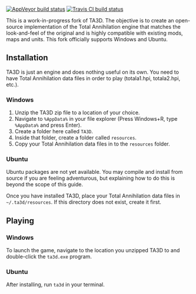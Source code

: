 [![AppVeyor build status](https://ci.appveyor.com/api/projects/status/wxhjxlhk1pcbum8g/branch/master?svg=true)](https://ci.appveyor.com/project/MHeasell/ta3d/branch/master)
[![Travis CI build status](https://travis-ci.org/MHeasell/TA3D.svg?branch=master)](https://travis-ci.org/MHeasell/TA3D)

This is a work-in-progress fork of TA3D.
The objective is to create an open-source implementation
of the Total Annihilation engine that matches the look-and-feel
of the original and is highly compatible with existing mods, maps and units.
This fork officially supports Windows and Ubuntu.

## Installation

TA3D is just an engine and does nothing useful on its own.
You need to have Total Annihilation data files in order to play
(totala1.hpi, totala2.hpi, etc.).

### Windows

1. Unzip the TA3D zip file to a location of your choice.
1. Navigate to `%AppData%` in your file explorer
   (Press Windows+R, type `%AppData%` and press Enter).
1. Create a folder here called `TA3D`.
1. Inside that folder, create a folder called `resources`.
1. Copy your Total Annihilation data files in to the `resources` folder.

### Ubuntu

Ubuntu packages are not yet available.
You may compile and install from source
if you are feeling adventurous,
but explaining how to do this is beyond the scope of this guide.

Once you have installed TA3D,
place your Total Annihilation data files in `~/.ta3d/resources`.
If this directory does not exist, create it first.

## Playing

### Windows

To launch the game, navigate to the location you unzipped TA3D to
and double-click the `ta3d.exe` program.

### Ubuntu

After installing, run `ta3d` in your terminal.
